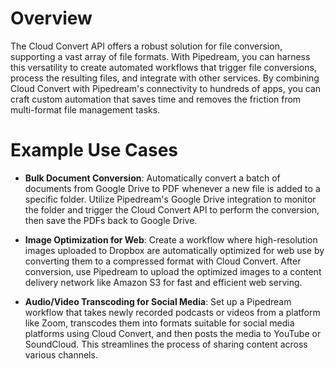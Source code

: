 # Overview

The Cloud Convert API offers a robust solution for file conversion, supporting a vast array of file formats. With Pipedream, you can harness this versatility to create automated workflows that trigger file conversions, process the resulting files, and integrate with other services. By combining Cloud Convert with Pipedream's connectivity to hundreds of apps, you can craft custom automation that saves time and removes the friction from multi-format file management tasks.

# Example Use Cases

- **Bulk Document Conversion**: Automatically convert a batch of documents from Google Drive to PDF whenever a new file is added to a specific folder. Utilize Pipedream's Google Drive integration to monitor the folder and trigger the Cloud Convert API to perform the conversion, then save the PDFs back to Google Drive.

- **Image Optimization for Web**: Create a workflow where high-resolution images uploaded to Dropbox are automatically optimized for web use by converting them to a compressed format with Cloud Convert. After conversion, use Pipedream to upload the optimized images to a content delivery network like Amazon S3 for fast and efficient web serving.

- **Audio/Video Transcoding for Social Media**: Set up a Pipedream workflow that takes newly recorded podcasts or videos from a platform like Zoom, transcodes them into formats suitable for social media platforms using Cloud Convert, and then posts the media to YouTube or SoundCloud. This streamlines the process of sharing content across various channels.
